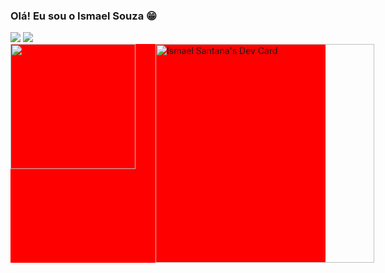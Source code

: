 ### Olá! Eu sou o Ismael Souza 😁

<div> 
  <a href = "mailto:souz4ismael@gmail.com"><img src="https://img.shields.io/badge/Gmail-D14836?style=for-the-badge&logo=gmail&logoColor=white" target="_blank"></a>
  <a href="https://www.linkedin.com/in/ismael3s/" target="_blank"><img src="https://img.shields.io/badge/-LinkedIn-%230077B5?style=for-the-badge&logo=linkedin&logoColor=white" target="_blank"></a> 
</div>

<div style="display: flex; gap: 1rem;background-color: red;">

<div>
  <a href="https://github.com/ismael3s">
  <img height="200em" src="https://github-readme-stats.vercel.app/api/top-langs/?username=ismael3s&layout=compact&langs_count=7&theme=dracula&count_private=true"/>
    <a/>
      
</div>


<div>
     <a href="https://app.daily.dev/ismael3s"><img src="https://api.daily.dev/devcards/3b51a50bed6f4e3eab80c864398454b0.png?r=bk1" width="350" alt="Ismael Santana's Dev Card"/></a>

  
</div>

</div>





  

